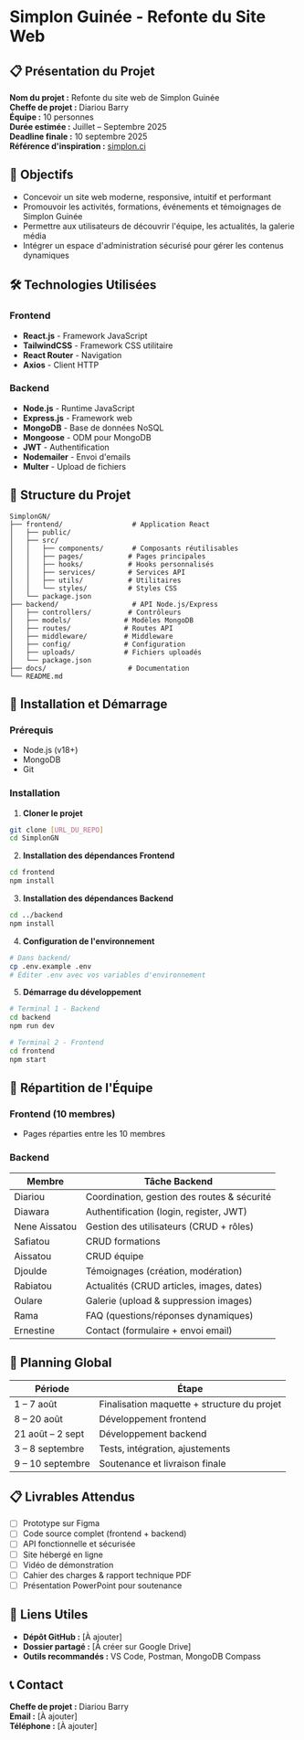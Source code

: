 # Simplon Guinée - Refonte du Site Web

## 📋 Présentation du Projet

**Nom du projet :** Refonte du site web de Simplon Guinée  
**Cheffe de projet :** Diariou Barry  
**Équipe :** 10 personnes  
**Durée estimée :** Juillet – Septembre 2025  
**Deadline finale :** 10 septembre 2025  
**Référence d'inspiration :** [simplon.ci](https://simplon.ci)

## 🎯 Objectifs

- Concevoir un site web moderne, responsive, intuitif et performant
- Promouvoir les activités, formations, événements et témoignages de Simplon Guinée
- Permettre aux utilisateurs de découvrir l'équipe, les actualités, la galerie média
- Intégrer un espace d'administration sécurisé pour gérer les contenus dynamiques

## 🛠️ Technologies Utilisées

### Frontend
- **React.js** - Framework JavaScript
- **TailwindCSS** - Framework CSS utilitaire
- **React Router** - Navigation
- **Axios** - Client HTTP

### Backend
- **Node.js** - Runtime JavaScript
- **Express.js** - Framework web
- **MongoDB** - Base de données NoSQL
- **Mongoose** - ODM pour MongoDB
- **JWT** - Authentification
- **Nodemailer** - Envoi d'emails
- **Multer** - Upload de fichiers

## 📁 Structure du Projet

```
SimplonGN/
├── frontend/                 # Application React
│   ├── public/
│   ├── src/
│   │   ├── components/       # Composants réutilisables
│   │   ├── pages/           # Pages principales
│   │   ├── hooks/           # Hooks personnalisés
│   │   ├── services/        # Services API
│   │   ├── utils/           # Utilitaires
│   │   └── styles/          # Styles CSS
│   └── package.json
├── backend/                  # API Node.js/Express
│   ├── controllers/         # Contrôleurs
│   ├── models/             # Modèles MongoDB
│   ├── routes/             # Routes API
│   ├── middleware/         # Middleware
│   ├── config/             # Configuration
│   ├── uploads/            # Fichiers uploadés
│   └── package.json
├── docs/                    # Documentation
└── README.md
```

## 🚀 Installation et Démarrage

### Prérequis
- Node.js (v18+)
- MongoDB
- Git

### Installation

1. **Cloner le projet**
```bash
git clone [URL_DU_REPO]
cd SimplonGN
```

2. **Installation des dépendances Frontend**
```bash
cd frontend
npm install
```

3. **Installation des dépendances Backend**
```bash
cd ../backend
npm install
```

4. **Configuration de l'environnement**
```bash
# Dans backend/
cp .env.example .env
# Éditer .env avec vos variables d'environnement
```

5. **Démarrage du développement**
```bash
# Terminal 1 - Backend
cd backend
npm run dev

# Terminal 2 - Frontend
cd frontend
npm start
```

## 👥 Répartition de l'Équipe

### Frontend (10 membres)
- Pages réparties entre les 10 membres

### Backend
| Membre | Tâche Backend |
|--------|---------------|
| Diariou | Coordination, gestion des routes & sécurité |
| Diawara | Authentification (login, register, JWT) |
| Nene Aissatou | Gestion des utilisateurs (CRUD + rôles) |
| Safiatou | CRUD formations |
| Aissatou | CRUD équipe |
| Djoulde | Témoignages (création, modération) |
| Rabiatou | Actualités (CRUD articles, images, dates) |
| Oulare | Galerie (upload & suppression images) |
| Rama | FAQ (questions/réponses dynamiques) |
| Ernestine | Contact (formulaire + envoi email) |

## 📅 Planning Global

| Période | Étape |
|---------|-------|
| 1 – 7 août | Finalisation maquette + structure du projet |
| 8 – 20 août | Développement frontend |
| 21 août – 2 sept | Développement backend |
| 3 – 8 septembre | Tests, intégration, ajustements |
| 9 – 10 septembre | Soutenance et livraison finale |

## 📋 Livrables Attendus

- [ ] Prototype sur Figma
- [ ] Code source complet (frontend + backend)
- [ ] API fonctionnelle et sécurisée
- [ ] Site hébergé en ligne
- [ ] Vidéo de démonstration
- [ ] Cahier des charges & rapport technique PDF
- [ ] Présentation PowerPoint pour soutenance

## 🔗 Liens Utiles

- **Dépôt GitHub :** [À ajouter]
- **Dossier partagé :** [À créer sur Google Drive]
- **Outils recommandés :** VS Code, Postman, MongoDB Compass

## 📞 Contact

**Cheffe de projet :** Diariou Barry  
**Email :** [À ajouter]  
**Téléphone :** [À ajouter]